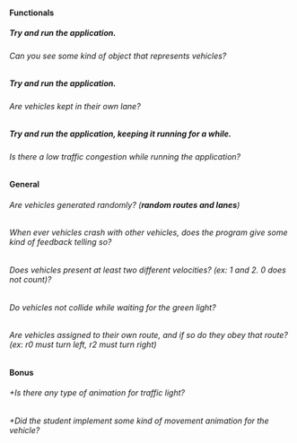 #### Functionals

##### Try and run the application.

###### Can you see some kind of object that represents vehicles?

##### Try and run the application.

###### Are vehicles kept in their own lane?

##### Try and run the application, keeping it running for a while.

###### Is there a low traffic congestion while running the application?

#### General

###### Are vehicles generated randomly? (**random routes and lanes**)

###### When ever vehicles crash with other vehicles, does the program give some kind of feedback telling so?

###### Does vehicles present at least two different velocities? (ex: 1 and 2. 0 does not count)?

###### Do vehicles not collide while waiting for the green light?

###### Are vehicles assigned to their own route, and if so do they obey that route? (ex: r0 must turn left, r2 must turn right)

#### Bonus

###### +Is there any type of animation for traffic light?

###### +Did the student implement some kind of movement animation for the vehicle?
